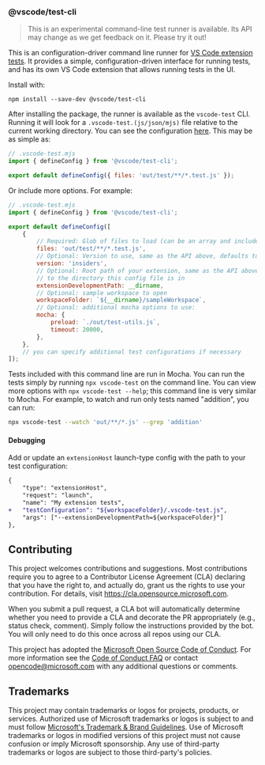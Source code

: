 ### @vscode/test-cli

> This is an experimental command-line test runner is available. Its API may change as we get feedback on it. Please try it out!

This is an configuration-driver command line runner for [VS Code extension tests](https://code.visualstudio.com/api/working-with-extensions/testing-extension). It provides a simple, configuration-driven interface for running tests, and has its own VS Code extension that allows running tests in the UI.

Install with:

```
npm install --save-dev @vscode/test-cli
```

After installing the package, the runner is available as the `vscode-test` CLI. Running it will look for a `.vscode-test.(js/json/mjs)` file relative to the current working directory. You can see the configuration [here](https://github.com/microsoft/vscode-test/blob/main/lib/cli-runner/config.ts). This may be as simple as:

```js
// .vscode-test.mjs
import { defineConfig } from '@vscode/test-cli';

export default defineConfig({ files: 'out/test/**/*.test.js' });
```

Or include more options. For example:

```js
// .vscode-test.mjs
import { defineConfig } from '@vscode/test-cli';

export default defineConfig([
	{
		// Required: Glob of files to load (can be an array and include absolute paths).
		files: 'out/test/**/*.test.js',
		// Optional: Version to use, same as the API above, defaults to stable
		version: 'insiders',
		// Optional: Root path of your extension, same as the API above, defaults
		// to the directory this config file is in
		extensionDevelopmentPath: __dirname,
		// Optional: sample workspace to open
		workspaceFolder: `${__dirname}/sampleWorkspace`,
		// Optional: additional mocha options to use:
		mocha: {
			preload: `./out/test-utils.js`,
			timeout: 20000,
		},
	},
	// you can specify additional test configurations if necessary
]);
```

Tests included with this command line are run in Mocha. You can run the tests simply by running `npx vscode-test` on the command line. You can view more options with `npx vscode-test --help`; this command line is very similar to Mocha. For example, to watch and run only tests named "addition", you can run:

```sh
npx vscode-test --watch 'out/**/*.js' --grep 'addition'
```

#### Debugging

Add or update an `extensionHost` launch-type config with the path to your test configuration:

```diff
{
	"type": "extensionHost",
	"request": "launch",
	"name": "My extension tests",
+	"testConfiguration": "${workspaceFolder}/.vscode-test.js",
	"args": ["--extensionDevelopmentPath=${workspaceFolder}"]
},
```

## Contributing

This project welcomes contributions and suggestions.  Most contributions require you to agree to a
Contributor License Agreement (CLA) declaring that you have the right to, and actually do, grant us
the rights to use your contribution. For details, visit https://cla.opensource.microsoft.com.

When you submit a pull request, a CLA bot will automatically determine whether you need to provide
a CLA and decorate the PR appropriately (e.g., status check, comment). Simply follow the instructions
provided by the bot. You will only need to do this once across all repos using our CLA.

This project has adopted the [Microsoft Open Source Code of Conduct](https://opensource.microsoft.com/codeofconduct/).
For more information see the [Code of Conduct FAQ](https://opensource.microsoft.com/codeofconduct/faq/) or
contact [opencode@microsoft.com](mailto:opencode@microsoft.com) with any additional questions or comments.

## Trademarks

This project may contain trademarks or logos for projects, products, or services. Authorized use of Microsoft
trademarks or logos is subject to and must follow
[Microsoft's Trademark & Brand Guidelines](https://www.microsoft.com/en-us/legal/intellectualproperty/trademarks/usage/general).
Use of Microsoft trademarks or logos in modified versions of this project must not cause confusion or imply Microsoft sponsorship.
Any use of third-party trademarks or logos are subject to those third-party's policies.
